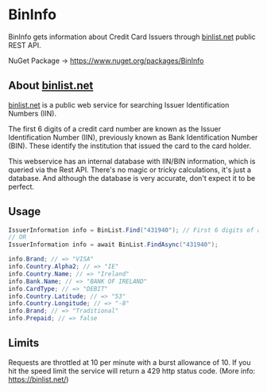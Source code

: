# BinInfo 

BinInfo gets information about Credit Card Issuers through [binlist.net](http://binlist.net) public REST API.

NuGet Package -> https://www.nuget.org/packages/BinInfo

## About [binlist.net](http://binlist.net)

[binlist.net](http://binlist.net) is a public web service for searching Issuer Identification Numbers (IIN).

The first 6 digits of a credit card number are known as the Issuer Identification Number (IIN), previously known as Bank Identification Number (BIN). These identify the institution that issued the card to the card holder.

This webservice has an internal database with IIN/BIN information, which is queried via the Rest API. There's no magic or tricky calculations, it's just a database. And although the database is very accurate, don't expect it to be perfect.

## Usage

```C#
IssuerInformation info = BinList.Find("431940"); // First 6 digits of a credit card number.
// OR
IssuerInformation info = await BinList.FindAsync("431940");

info.Brand; // => "VISA"
info.Country.Alpha2; // => "IE"
info.Country.Name; // => "Ireland"
info.Bank.Name; // => "BANK OF IRELAND"
info.CardType; // => "DEBIT"
info.Country.Latitude; // => "53"
info.Country.Longitude; // => "-8"
info.Brand; // => "Traditional"
info.Prepaid; // => false

```

## Limits

Requests are throttled at 10 per minute with a burst allowance of 10. If you hit the speed limit the service will return a 429 http status code. (More info: https://binlist.net/)
